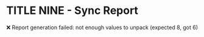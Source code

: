 # TITLE NINE - Sync Report

❌ Report generation failed: not enough values to unpack (expected 8, got 6)